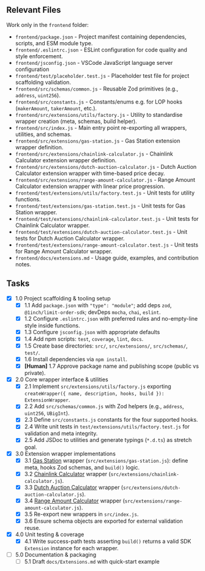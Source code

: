 ## Relevant Files

Work only in the `frontend` folder:

- `frontend/package.json` - Project manifest containing dependencies, scripts, and ESM module type.
- `frontend/.eslintrc.json` - ESLint configuration for code quality and style enforcement.
- `frontend/jsconfig.json` - VSCode JavaScript language server configuration
- `frontend/test/placeholder.test.js` - Placeholder test file for project scaffolding validation.
- `frontend/src/schemas/common.js` - Reusable Zod primitives (e.g., `address`, `uint256`).
- `frontend/src/constants.js` - Constants/enums e.g. for LOP hooks (`makerAmount`, `takerAmount`, etc.).
- `frontend/src/extensions/utils/factory.js` - Utility to standardise wrapper creation (meta, schemas, build helper).
- `frontend/src/index.js` - Main entry point re-exporting all wrappers, utilities, and schemas.
- `frontend/src/extensions/gas-station.js` - Gas Station extension wrapper definition.
- `frontend/src/extensions/chainlink-calculator.js` - Chainlink Calculator extension wrapper definition.
- `frontend/src/extensions/dutch-auction-calculator.js` - Dutch Auction Calculator extension wrapper with time-based price decay.
- `frontend/src/extensions/range-amount-calculator.js` - Range Amount Calculator extension wrapper with linear price progression.
- `frontend/test/extensions/utils/factory.test.js` - Unit tests for utility functions.
- `frontend/test/extensions/gas-station.test.js` - Unit tests for Gas Station wrapper.
- `frontend/test/extensions/chainlink-calculator.test.js` - Unit tests for Chainlink Calculator wrapper.
- `frontend/test/extensions/dutch-auction-calculator.test.js` - Unit tests for Dutch Auction Calculator wrapper.
- `frontend/test/extensions/range-amount-calculator.test.js` - Unit tests for Range Amount Calculator wrapper.
- `frontend/docs/extensions.md` - Usage guide, examples, and contribution notes.

## Tasks

- [x] 1.0 Project scaffolding & tooling setup
  - [x] 1.1 Add `package.json` with `"type": "module"`; add deps `zod`, `@1inch/limit-order-sdk`; devDeps `mocha`, `chai`, `eslint`.
  - [x] 1.2 Configure `.eslintrc.json` with preferred rules and no-empty-line style inside functions.
  - [x] 1.3 Configure `jsconfig.json` with appropriate defaults
  - [x] 1.4 Add npm scripts: `test`, `coverage`, `lint`, `docs`.
  - [x] 1.5 Create base directories: `src/`, `src/extensions/`, `src/schemas/`, `test/`.
  - [x] 1.6 Install dependencies via `npm install`.
  - [x] **[Human]** 1.7 Approve package name and publishing scope (public vs private).

- [x] 2.0 Core wrapper interface & utilities
  - [x] 2.1 Implement `src/extensions/utils/factory.js` exporting `createWrapper({ name, description, hooks, build }): ExtensionWrapper`.
  - [x] 2.2 Add `src/schemas/common.js` with Zod helpers (e.g., `address`, `uint256`, `UBigInt`).
  - [x] 2.3 Define `src/constants.js` constants for the four supported hooks.
  - [x] 2.4 Write unit tests in `test/extensions/utils/factory.test.js` for validation and meta integrity.
  - [x] 2.5 Add JSDoc to utilities and generate typings (`*.d.ts`) as stretch goal.

- [x] 3.0 Extension wrapper implementations
  - [x] 3.1 [Gas Station](/backend/contracts/extensions/GasStation.sol) wrapper (`src/extensions/gas-station.js`): define meta, hooks Zod schemas, and `build()` logic.
  - [x] 3.2 [Chainlink Calculator](/backend/node_modules/@1inch/limit-order-protocol-contract/contracts/extensions/ChainlinkCalculator.sol) wrapper (`src/extensions/chainlink-calculator.js`).
  - [x] 3.3 [Dutch Auction Calculator](/backend/node_modules/@1inch/limit-order-protocol-contract/contracts/extensions/DutchAuctionCalculator.sol) wrapper (`src/extensions/dutch-auction-calculator.js`).
  - [x] 3.4 [Range Amount Calculator](/backend/node_modules/@1inch/limit-order-protocol-contract/contracts/extensions/RangeAmountCalculator.sol) wrapper (`src/extensions/range-amount-calculator.js`).
  - [x] 3.5 Re-export new wrappers in `src/index.js`.
  - [x] 3.6 Ensure schema objects are exported for external validation reuse.

- [x] 4.0 Unit testing & coverage
  - [x] 4.1 Write success-path tests asserting `build()` returns a valid SDK `Extension` instance for each wrapper.

- [ ] 5.0 Documentation & packaging
  - [ ] 5.1 Draft `docs/Extensions.md` with quick-start example
